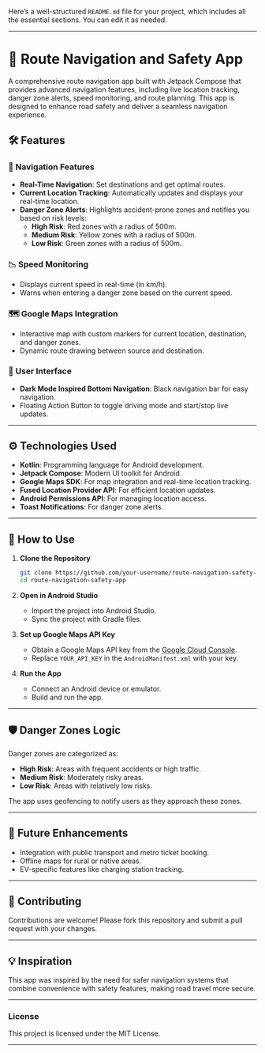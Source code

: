 Here’s a well-structured `README.md` file for your project, which includes all the essential sections. You can edit it as needed.

---

# 🚗 Route Navigation and Safety App

A comprehensive route navigation app built with Jetpack Compose that provides advanced navigation features, including live location tracking, danger zone alerts, speed monitoring, and route planning. This app is designed to enhance road safety and deliver a seamless navigation experience.



## 🛠️ Features

### 🚦 Navigation Features
- **Real-Time Navigation**: Set destinations and get optimal routes.
- **Current Location Tracking**: Automatically updates and displays your real-time location.
- **Danger Zone Alerts**: Highlights accident-prone zones and notifies you based on risk levels:
  - **High Risk**: Red zones with a radius of 500m.
  - **Medium Risk**: Yellow zones with a radius of 500m.
  - **Low Risk**: Green zones with a radius of 500m.

### 📉 Speed Monitoring
- Displays current speed in real-time (in km/h).
- Warns when entering a danger zone based on the current speed.

### 🗺️ Google Maps Integration
- Interactive map with custom markers for current location, destination, and danger zones.
- Dynamic route drawing between source and destination.

### 📱 User Interface
- **Dark Mode Inspired Bottom Navigation**: Black navigation bar for easy navigation.
- Floating Action Button to toggle driving mode and start/stop live updates.

---

## ⚙️ Technologies Used

- **Kotlin**: Programming language for Android development.
- **Jetpack Compose**: Modern UI toolkit for Android.
- **Google Maps SDK**: For map integration and real-time location tracking.
- **Fused Location Provider API**: For efficient location updates.
- **Android Permissions API**: For managing location access.
- **Toast Notifications**: For danger zone alerts.

---

## 📲 How to Use

1. **Clone the Repository**
   ```bash
   git clone https://github.com/your-username/route-navigation-safety-app.git
   cd route-navigation-safety-app
   ```

2. **Open in Android Studio**
   - Import the project into Android Studio.
   - Sync the project with Gradle files.

3. **Set up Google Maps API Key**
   - Obtain a Google Maps API key from the [Google Cloud Console](https://console.cloud.google.com/).
   - Replace `YOUR_API_KEY` in the `AndroidManifest.xml` with your key.

4. **Run the App**
   - Connect an Android device or emulator.
   - Build and run the app.

---

## 🛡️ Danger Zones Logic

Danger zones are categorized as:
- **High Risk**: Areas with frequent accidents or high traffic.
- **Medium Risk**: Moderately risky areas.
- **Low Risk**: Areas with relatively low risks.

The app uses geofencing to notify users as they approach these zones.

---



## 📖 Future Enhancements

- Integration with public transport and metro ticket booking.
- Offline maps for rural or native areas.
- EV-specific features like charging station tracking.

---

## 🤝 Contributing

Contributions are welcome! Please fork this repository and submit a pull request with your changes.

---

## 💡 Inspiration

This app was inspired by the need for safer navigation systems that combine convenience with safety features, making road travel more secure.

---


### License
This project is licensed under the MIT License.

--- 

